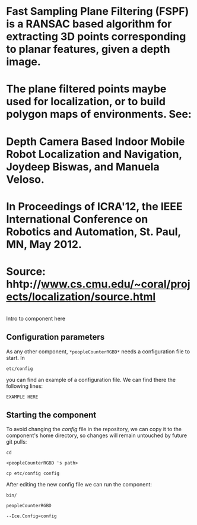 ```
```
# Fast Sampling Plane Filtering (FSPF) is a RANSAC based algorithm for extracting 3D points corresponding to planar features, given a depth image.
# The plane filtered points maybe used for localization, or to build polygon maps of environments. See:
# Depth Camera Based Indoor Mobile Robot Localization and Navigation, Joydeep Biswas, and Manuela Veloso.
# In Proceedings of ICRA'12, the IEEE International Conference on Robotics and Automation, St. Paul, MN, May 2012.
# Source: hhtp://www.cs.cmu.edu/~coral/projects/localization/source.html
``` peopleCounterRGBD
```
Intro to component here


## Configuration parameters
As any other component,
``` *peopleCounterRGBD* ```
needs a configuration file to start. In

    etc/config

you can find an example of a configuration file. We can find there the following lines:

    EXAMPLE HERE

    
## Starting the component
To avoid changing the *config* file in the repository, we can copy it to the component's home directory, so changes will remain untouched by future git pulls:

    cd

``` <peopleCounterRGBD 's path> ```

    cp etc/config config
    
After editing the new config file we can run the component:

    bin/

```peopleCounterRGBD ```

    --Ice.Config=config
